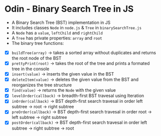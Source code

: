 # Odin - Binary Search Tree in JS

- A Binary Search Tree (BST) implementation in JS
- It includes classes `Node` in `node.js` & `Tree` in `binarySearchTree.js`
- A `Node` has a `value`, `leftChild` and `rightChild`
- A `Tree` has private properties: `array` and `root`
- The binary tree functions:
- [x] `buildTree(array)` -> takes a sorted array without duplicates and returns the root node of the BST
- [x] `prettyPrint(root)` -> takes the root of the tree and prints a formated tree in the console
- [x] `insert(value)` -> inserts the given value in the BST
- [x] `deleteItem(value)` -> deletes the given value from the BST and reorganizes the tree structure
- [x] `find(value)` -> returns the `Node` with the given value
- [x] `levelOrder(callback)` -> breadth-first BST travesal using Iteration
- [x] `inOrder(callback)` -> BST depth-first search travesal in order left subtree -> root -> right subtree
- [x] `preOrder(callback)` -> BST depth-first search travesal in order root -> left subtree -> right subtree
- [x] `postOrder(callback)` -> BST depth-first search travesal in order left subtree -> right subtree -> root
